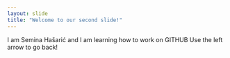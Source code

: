 ```yaml
---
layout: slide
title: "Welcome to our second slide!"
---
```

I am Semina Hašarić and I am learning how to work on GITHUB
Use the left arrow to go back!
